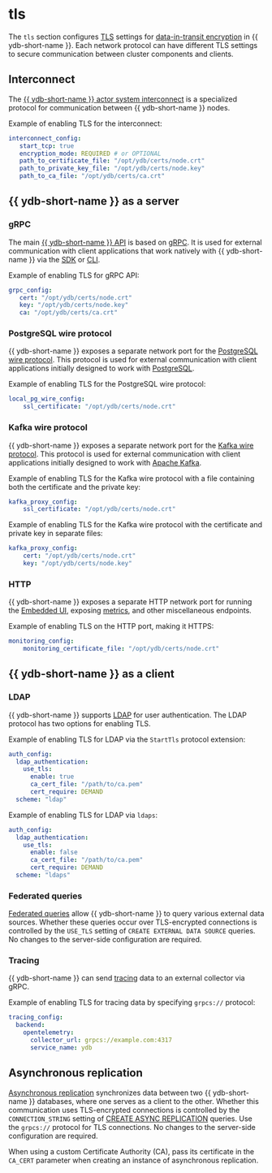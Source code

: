 # tls

The `tls` section configures [TLS](https://en.wikipedia.org/wiki/Transport_Layer_Security) settings for [data-in-transit encryption](../../security/encryption/data-in-transit.md) in {{ ydb-short-name }}. Each network protocol can have different TLS settings to secure communication between cluster components and clients.

## Interconnect

The [{{ ydb-short-name }} actor system interconnect](../../concepts/glossary.md#actor-system-interconnect) is a specialized protocol for communication between {{ ydb-short-name }} nodes.

Example of enabling TLS for the interconnect:

```yaml
interconnect_config:
   start_tcp: true
   encryption_mode: REQUIRED # or OPTIONAL
   path_to_certificate_file: "/opt/ydb/certs/node.crt"
   path_to_private_key_file: "/opt/ydb/certs/node.key"
   path_to_ca_file: "/opt/ydb/certs/ca.crt"
```

## {{ ydb-short-name }} as a server

### gRPC

The main [{{ ydb-short-name }} API](../../reference/ydb-sdk/overview-grpc-api.md) is based on [gRPC](https://grpc.io/). It is used for external communication with client applications that work natively with {{ ydb-short-name }} via the [SDK](../../reference/ydb-sdk/index.md) or [CLI](../../reference/ydb-cli/index.md).

Example of enabling TLS for gRPC API:

```yaml
grpc_config:
   cert: "/opt/ydb/certs/node.crt"
   key: "/opt/ydb/certs/node.key"
   ca: "/opt/ydb/certs/ca.crt"
```

### PostgreSQL wire protocol

{{ ydb-short-name }} exposes a separate network port for the [PostgreSQL wire protocol](../../postgresql/intro.md). This protocol is used for external communication with client applications initially designed to work with [PostgreSQL](https://www.postgresql.org/).

Example of enabling TLS for the PostgreSQL wire protocol:

```yaml
local_pg_wire_config:
    ssl_certificate: "/opt/ydb/certs/node.crt"
```

### Kafka wire protocol

{{ ydb-short-name }} exposes a separate network port for the [Kafka wire protocol](../../reference/kafka-api/index.md). This protocol is used for external communication with client applications initially designed to work with [Apache Kafka](https://kafka.apache.org/).

Example of enabling TLS for the Kafka wire protocol with a file containing both the certificate and the private key:

```yaml
kafka_proxy_config:
    ssl_certificate: "/opt/ydb/certs/node.crt"
```

Example of enabling TLS for the Kafka wire protocol with the certificate and private key in separate files:

```yaml
kafka_proxy_config:
    cert: "/opt/ydb/certs/node.crt"
    key: "/opt/ydb/certs/node.key"
```

### HTTP

{{ ydb-short-name }} exposes a separate HTTP network port for running the [Embedded UI](../../reference/embedded-ui/index.md), exposing [metrics](../../devops/observability/monitoring.md), and other miscellaneous endpoints.

Example of enabling TLS on the HTTP port, making it HTTPS:

```yaml
monitoring_config:
    monitoring_certificate_file: "/opt/ydb/certs/node.crt"
```

## {{ ydb-short-name }} as a client

### LDAP

{{ ydb-short-name }} supports [LDAP](../../security/authentication.md#ldap) for user authentication. The LDAP protocol has two options for enabling TLS.

Example of enabling TLS for LDAP via the `StartTls` protocol extension:

```yaml
auth_config:
  ldap_authentication:
    use_tls:
      enable: true
      ca_cert_file: "/path/to/ca.pem"
      cert_require: DEMAND
  scheme: "ldap"
```

Example of enabling TLS for LDAP via `ldaps`:

```yaml
auth_config:
  ldap_authentication:
    use_tls:
      enable: false
      ca_cert_file: "/path/to/ca.pem"
      cert_require: DEMAND
  scheme: "ldaps"
```

### Federated queries

[Federated queries](../../concepts/federated_query/index.md) allow {{ ydb-short-name }} to query various external data sources. Whether these queries occur over TLS-encrypted connections is controlled by the `USE_TLS` setting of `CREATE EXTERNAL DATA SOURCE` queries. No changes to the server-side configuration are required.

### Tracing

{{ ydb-short-name }} can send [tracing](../../reference/observability/tracing/setup.md) data to an external collector via gRPC.

Example of enabling TLS for tracing data by specifying `grpcs://` protocol:

```yaml
tracing_config:
  backend:
    opentelemetry:
      collector_url: grpcs://example.com:4317
      service_name: ydb
```

## Asynchronous replication

[Asynchronous replication](../../concepts/async-replication.md) synchronizes data between two {{ ydb-short-name }} databases, where one serves as a client to the other. Whether this communication uses TLS-encrypted connections is controlled by the `CONNECTION_STRING` setting of [CREATE ASYNC REPLICATION](../../yql/reference/syntax/create-async-replication.md) queries. Use the `grpcs://` protocol for TLS connections. No changes to the server-side configuration are required.

When using a custom Certificate Authority (CA), pass its certificate in the `CA_CERT` parameter when creating an instance of asynchronous replication.
